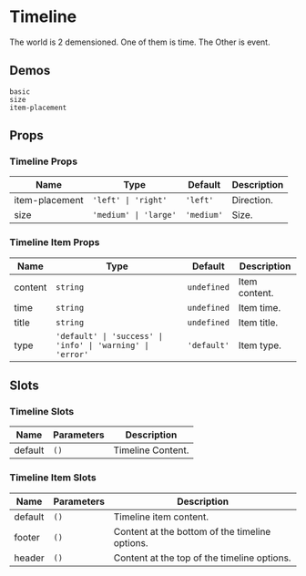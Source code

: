 # Timeline

The world is 2 demensioned. One of them is time. The Other is event.

## Demos

```demo
basic
size
item-placement
```

## Props

### Timeline Props

| Name           | Type                  | Default    | Description |
| -------------- | --------------------- | ---------- | ----------- |
| item-placement | `'left' \| 'right'`   | `'left'`   | Direction.  |
| size           | `'medium' \| 'large'` | `'medium'` | Size.       |

### Timeline Item Props

| Name | Type | Default | Description |
| --- | --- | --- | --- |
| content | `string` | `undefined` | Item content. |
| time | `string` | `undefined` | Item time. |
| title | `string` | `undefined` | Item title. |
| type | `'default' \| 'success' \| 'info' \| 'warning' \| 'error'` | `'default'` | Item type. |

## Slots

### Timeline Slots

| Name    | Parameters | Description       |
| ------- | ---------- | ----------------- |
| default | `()`       | Timeline Content. |

### Timeline Item Slots

| Name    | Parameters | Description                                    |
| ------- | ---------- | ---------------------------------------------- |
| default | `()`       | Timeline item content.                         |
| footer  | `()`       | Content at the bottom of the timeline options. |
| header  | `()`       | Content at the top of the timeline options.    |
